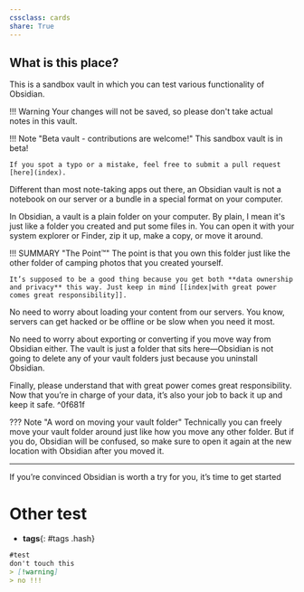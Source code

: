 ```yaml
---
cssclass: cards
share: True
---
```

## What is this place?

This is a sandbox vault in which you can test various functionality of Obsidian.

!!! Warning
	Your changes will not be saved, so please don't take actual notes in this vault.

!!! Note "Beta vault - contributions are welcome!"
	This sandbox vault is in beta!
	
	If you spot a typo or a mistake, feel free to submit a pull request [here](index).


Different than most note-taking apps out there, an Obsidian vault is not a notebook on our server or a bundle in a special format on your computer.

In Obsidian, a vault is a plain folder on your computer. By plain, I mean it's just like a folder you created and put some files in. You can open it with your system explorer or Finder, zip it up, make a copy, or move it around.

!!! SUMMARY "The Point™"
	The point is that you own this folder just like the other folder of camping photos that you created yourself.
	
	It’s supposed to be a good thing because you get both **data ownership and privacy** this way. Just keep in mind [[index|with great power comes great responsibility]].

No need to worry about loading your content from our servers. You know, servers can get hacked or be offline or be slow when you need it most.

No need to worry about exporting or converting if you move way from Obsidian either. The vault is just a folder that sits here—Obsidian is not going to delete any of your vault folders just because you uninstall Obsidian.

Finally, please understand that with great power comes great responsibility. Now that you’re in charge of your data, it’s also your job to back it up and keep it safe. ^0f681f

??? Note "A word on moving your vault folder"
	Technically you can freely move your vault folder around just like how you move any other folder. But if you do, Obsidian will be confused, so make sure to open it again at the new location with Obsidian after you moved it.

---

If you’re convinced Obsidian is worth a try for you, it’s time to get started

# Other test

- **tags**{: #tags .hash}  


```md
#test
don't touch this
> [!warning]
> no !!!
```